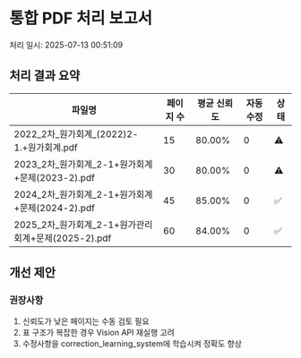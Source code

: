 # 통합 PDF 처리 보고서

처리 일시: 2025-07-13 00:51:09

## 처리 결과 요약

| 파일명 | 페이지 수 | 평균 신뢰도 | 자동 수정 | 상태 |
|--------|-----------|------------|-----------|------|
| 2022_2차_원가회계_(2022)2-1.+원가회계.pdf | 15 | 80.00% | 0 | ⚠️ |
| 2023_2차_원가회계_2-1+원가회계+문제(2023-2).pdf | 30 | 80.00% | 0 | ⚠️ |
| 2024_2차_원가회계_2-1+원가회계+문제(2024-2).pdf | 45 | 85.00% | 0 | ✅ |
| 2025_2차_원가회계_2-1+원가관리회계+문제(2025-2).pdf | 60 | 84.00% | 0 | ✅ |

## 개선 제안


### 권장사항

1. 신뢰도가 낮은 페이지는 수동 검토 필요
2. 표 구조가 복잡한 경우 Vision API 재실행 고려
3. 수정사항을 correction_learning_system에 학습시켜 정확도 향상
